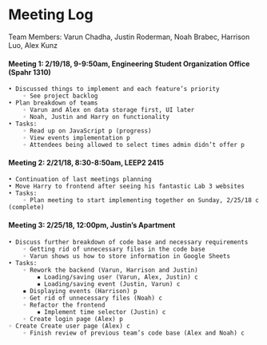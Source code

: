 # Meeting Log
Team Members: Varun Chadha, Justin Roderman, Noah Brabec, Harrison Luo, Alex Kunz

#### Meeting 1: 2/19/18, 9-9:50am, Engineering Student Organization Office (Spahr 1310)

	• Discussed things to implement and each feature’s priority
        ◦ See project backlog
    • Plan breakdown of teams
        ◦ Varun and Alex on data storage first, UI later
        ◦ Noah, Justin and Harry on functionality
    • Tasks:
        ◦ Read up on JavaScript p (progress)
        ◦ View events implementation p
        ◦ Attendees being allowed to select times admin didn’t offer p
#### Meeting 2: 2/21/18, 8:30-8:50am, LEEP2 2415
    • Continuation of last meetings planning
    • Move Harry to frontend after seeing his fantastic Lab 3 websites
    • Tasks:
        ◦ Plan meeting to start implementing together on Sunday, 2/25/18 c (complete)
#### Meeting 3: 2/25/18, 12:00pm, Justin’s Apartment
    • Discuss further breakdown of code base and necessary requirements
        ◦ Getting rid of unnecessary files in the code base
        ◦ Varun shows us how to store information in Google Sheets
    • Tasks:
        ◦ Rework the backend (Varun, Harrison and Justin)
            ▪ Loading/saving user (Varun, Alex, Justin) c
            ▪ Loading/saving event (Justin, Varun) c
	    ▪ Displaying events (Harrison) p
        ◦ Get rid of unnecessary files (Noah) c
        ◦ Refactor the frontend 
            ▪ Implement time selector (Justin) c
        ◦ Create login page (Alex) p
	◦ Create Create user page (Alex) c
        ◦ Finish review of previous team’s code base (Alex and Noah) c
